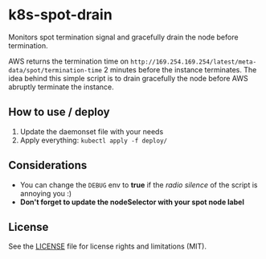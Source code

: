 # k8s-spot-drain
Monitors spot termination signal and gracefully drain the node before termination.

AWS returns the termination time on `http://169.254.169.254/latest/meta-data/spot/termination-time` 2 minutes before the instance terminates.
The idea behind this simple script is to drain gracefully the node before AWS abruptly terminate the instance.

## How to use / deploy
1. Update the daemonset file with your needs
2. Apply everything: `kubectl apply -f deploy/`


## Considerations
 - You can change the `DEBUG` env to **true** if the *radio silence* of the script is annoying you :)
 - **Don't forget to update the nodeSelector with your spot node label**

## License

See the [LICENSE](LICENSE.md) file for license rights and limitations (MIT).
